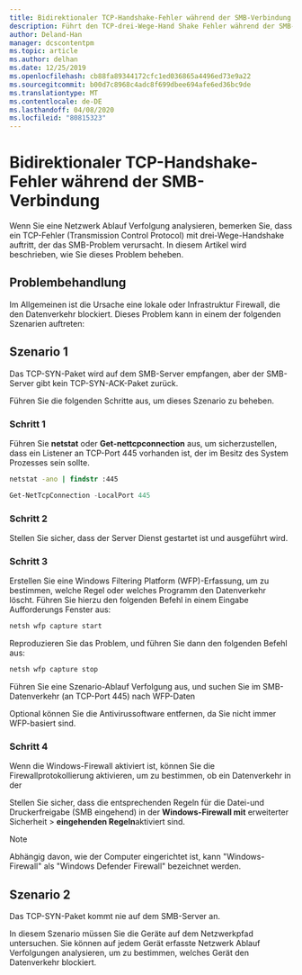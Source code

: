 ```yaml
---
title: Bidirektionaler TCP-Handshake-Fehler während der SMB-Verbindung
description: Führt den TCP-drei-Wege-Hand Shake Fehler während der SMB-Verbindung ein.
author: Deland-Han
manager: dcscontentpm
ms.topic: article
ms.author: delhan
ms.date: 12/25/2019
ms.openlocfilehash: cb88fa89344172cfc1ed036865a4496ed73e9a22
ms.sourcegitcommit: b00d7c8968c4adc8f699dbee694afe6ed36bc9de
ms.translationtype: MT
ms.contentlocale: de-DE
ms.lasthandoff: 04/08/2020
ms.locfileid: "80815323"
---
```

# <a name="tcp-three-way-handshake-failure-during-smb-connection"></a>Bidirektionaler TCP-Handshake-Fehler während der SMB-Verbindung

Wenn Sie eine Netzwerk Ablauf Verfolgung analysieren, bemerken Sie, dass ein TCP-Fehler (Transmission Control Protocol) mit drei-Wege-Handshake auftritt, der das SMB-Problem verursacht. In diesem Artikel wird beschrieben, wie Sie dieses Problem beheben.

## <a name="troubleshooting"></a>Problembehandlung

Im Allgemeinen ist die Ursache eine lokale oder Infrastruktur Firewall, die den Datenverkehr blockiert. Dieses Problem kann in einem der folgenden Szenarien auftreten:

## <a name="scenario-1"></a>Szenario 1

Das TCP-SYN-Paket wird auf dem SMB-Server empfangen, aber der SMB-Server gibt kein TCP-SYN-ACK-Paket zurück.

Führen Sie die folgenden Schritte aus, um dieses Szenario zu beheben.

### <a name="step-1"></a>Schritt 1

Führen Sie **netstat** oder **Get-nettcpconnection** aus, um sicherzustellen, dass ein Listener an TCP-Port 445 vorhanden ist, der im Besitz des System Prozesses sein sollte.

```cmd
netstat -ano | findstr :445
```

```PowerShell
Get-NetTcpConnection -LocalPort 445
```

### <a name="step-2"></a>Schritt 2

Stellen Sie sicher, dass der Server Dienst gestartet ist und ausgeführt wird.

### <a name="step-3"></a>Schritt 3

Erstellen Sie eine Windows Filtering Platform (WFP)-Erfassung, um zu bestimmen, welche Regel oder welches Programm den Datenverkehr löscht. Führen Sie hierzu den folgenden Befehl in einem Eingabe Aufforderungs Fenster aus:

```cmd
netsh wfp capture start
```

Reproduzieren Sie das Problem, und führen Sie dann den folgenden Befehl aus:

```cmd
netsh wfp capture stop
```

Führen Sie eine Szenario-Ablauf Verfolgung aus, und suchen Sie im SMB-Datenverkehr (an TCP-Port 445) nach WFP-Daten

Optional können Sie die Antivirussoftware entfernen, da Sie nicht immer WFP-basiert sind.

### <a name="step-4"></a>Schritt 4

Wenn die Windows-Firewall aktiviert ist, können Sie die Firewallprotokollierung aktivieren, um zu bestimmen, ob ein Datenverkehr in der

Stellen Sie sicher, dass die entsprechenden Regeln für die Datei-und Druckerfreigabe (SMB eingehend) in der **Windows-Firewall mit** erweiterter Sicherheit \> **eingehenden Regeln**aktiviert sind.

> [!NOTE]
> Abhängig davon, wie der Computer eingerichtet ist, kann "Windows-Firewall" als "Windows Defender Firewall" bezeichnet werden.

## <a name="scenario-2"></a>Szenario 2

Das TCP-SYN-Paket kommt nie auf dem SMB-Server an.

In diesem Szenario müssen Sie die Geräte auf dem Netzwerkpfad untersuchen. Sie können auf jedem Gerät erfasste Netzwerk Ablauf Verfolgungen analysieren, um zu bestimmen, welches Gerät den Datenverkehr blockiert.
